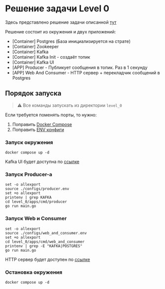 # Решение задачи Level 0

Здесь представлено решение задачи описанной [тут](./TASK.md)

Решение состоит из окружения и двух приложений:
- [Container] Postgres (База инициализируется на страте)
- [Container] Zookeeper
- [Container] Kafka
- [Container] Kafka Init - создаёт топик
- [Container] Kafka UI
- [APP] Producer - Публикует сообщения в топик. Раз в 1 секунду
- [APP] Web And Consumer - HTTP сервер + перекладчик сообщений в Postgres



## Порядок запуска

> ⚠️ Все команды запускать из директории `level_0`


Если требуется поменять порты, то нужно:
1. Поправить [Docker Compose](./docker-compose.yml)
2. Поправить [ENV конфиги](./configs/)


### Запуск окружения
```shell
docker compose up -d
```

Kafka UI будет доступна по [ссылке](http://localhost:20002)


### Запуск Producer-а
```shell
set -o allexport
source ./configs/producer.env
set +o allexport
printenv | grep KAFKA
cd level_0/apps/cmd/producer
go run main.go
```


### Запуск Web и Consumer
```shell
set -o allexport
source ./configs/web_and_consumer.env
set +o allexport
cd level_0/apps/cmd/web_and_consumer
printenv | grep -E "KAFKA|POSTGRES"
go run main.go
```

HTTP сервер будет доступен по [ссылке](http://localhost:3000)


### Остановка окружения
```shell
docker compose up -d
```
